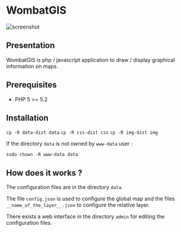 # WombatGIS

![screenshot](https://redmine.champs-libres.coop/projects/wombatgis/repository/revisions/master/entry/img/logo_black.png)

## Presentation

WombatGIS is php / javascript application to draw / display graphical information on maps.

## Prerequisites

* PHP 5 >= 5.2

## Installation

`cp -R data-dist data`
`cp -R css-dist css`
`cp -R img-dist img`

If the directory `data` is not owned by `www-data` user :

`sudo chown -R www-data data`

## How does it works ?

The configuration files are in the directory `data`.

The file `config.json` is used to configure the global map and the files `__name_of_the_layer__.json` to configure the relative layer.

There exists a web interface in the directory `admin` for editing the configuration files.